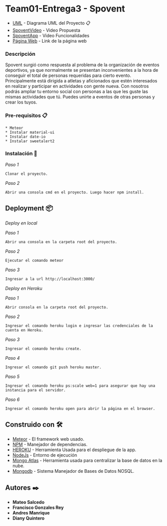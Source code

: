 # Team01-Entrega3 - Spovent

* [UML](https://www.lucidchart.com/invitations/accept/7fd14bca-13a3-4f38-b2bf-89cbf8616ea0) - Diagrama UML del Proyecto 📋
* [SpoventVideo](https://www.youtube.com/watch?v=XeDG39sfihU) - Video Propuesta
* [SpoventApp](https://youtu.be/RBuSxHTIJak) - Video Funcionalidades
* [Página Web](http://spovent.herokuapp.com/) - Link de la página web

### Descripción

Spovent surgió como respuesta al problema de la organización de eventos deportivos, ya que normalmente se presentan inconvenientes a la hora de conseguir el total de personas requeridas para cierto evento. Principalmente está dirigida a atletas y aficionados que estén interesados en realizar y participar en actividades con gente nueva. Con nosotros podrás ampliar tu entorno social con personas a las que les guste las mismas actividades que tú. Puedes unirte a eventos de otras personas y crear los tuyos.


### Pre-requisitos 📋
```
* Meteor
* Instalar material-ui
* Instalar date-io
* Instalar sweetalert2
```

### Instalación 🔧
_Paso 1_

```
Clonar el proyecto.
```

_Paso 2_

```
Abrir una consola cmd en el proyecto. Luego hacer npm install.
```

## Deployment 📦

_Deploy en local_

_Paso 1_

```
Abrir una consola en la carpeta root del proyecto.
```

_Paso 2_

```
Ejecutar el comando meteor
```
_Paso 3_

```
Ingresar a la url http://localhost:3000/
```

_Deploy en Heroku_

_Paso 1_

```
Abrir consola en la carpeta root del proyecto.
```
_Paso 2_

```
Ingresar el comando heroku login e ingresar las credenciales de la cuenta en Heroku.
```
_Paso 3_

```
Ingresar el comando heroku create.
```
_Paso 4_

```
Ingresar el comando git push heroku master.
```
_Paso 5_

```
Ingresar el comando heroku ps:scale web=1 para asegurar que hay una instancia para el servidor.
```
_Paso 6_

```
Ingresar el comando heroku open para abrir la página en el browser.
```

## Construido con 🛠️

* [Meteor](https://www.meteor.com/) - El framework web usado.
* [NPM](https://www.npmjs.com/) - Manejador de dependencias.
* [HEROKU](https://www.heroku.com) - Herramienta Usada para el despliegue de la app.
* [NodeJs](https://nodejs.org/es/) - Entorno de ejecución
* [Mongo Atlas](https://www.mongodb.com/cloud/atlas) - Herramienta usada para centralizar la base de datos en la nube.
* [Mongodb](https://www.mongodb.com/es) - Sistema Manejador de Bases de Datos NOSQL.

## Autores ✒️

* **Mateo Salcedo** 
* **Francisco Gonzales Rey** 
* **Andres Manrique** 
* **Diany Quintero**
